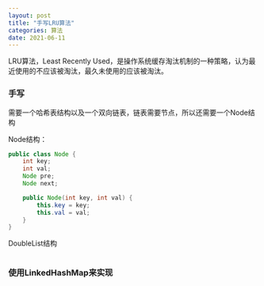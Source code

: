 ```yaml
---
layout: post
title: "手写LRU算法"
categories: 算法
date: 2021-06-11
---
```


LRU算法，Least Recently Used，是操作系统缓存淘汰机制的一种策略，认为最近使用的不应该被淘汰，最久未使用的应该被淘汰。

### 手写
需要一个哈希表结构以及一个双向链表，链表需要节点，所以还需要一个Node结构

Node结构：

```java
public class Node {
    int key;
    int val;
    Node pre;
    Node next;

    public Node(int key, int val) {
        this.key = key;
        this.val = val;
    }
}
```

DoubleList结构

```java

```


### 使用LinkedHashMap来实现
